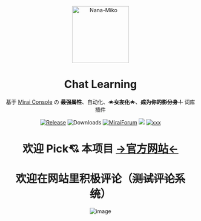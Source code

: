 <div align='center' >

  <img src="https://user-images.githubusercontent.com/57851695/156380675-e37c7729-e5cf-47c0-9957-7e22cf520f9d.jpg" width = "150" height = "150" alt="Nana-Miko"><br>

  # Chat Learning

   基于 [Mirai Console](https://github.com/mamoe/mirai-console) の **~~最强属性~~**、自动化、**~~★女友化★~~**、**~~成为你的影分身！~~** 词库插件

[![Release](https://img.shields.io/github/v/release/Nana-Miko/ChatLearning?style=flat-square)](https://github.com/Nana-Miko/ChatLearning/releases)
![Downloads](https://img.shields.io/github/downloads/Nana-Miko/ChatLearning/total?style=flat-square)
[![MiraiForum](https://img.shields.io/badge/post-on%20MiraiForum-blueviolet?style=flat-square)](https://mirai.mamoe.net/topic/1018)
![](https://img.shields.io/badge/Python-100%25-orange?style=flat-square)
[![xxx](https://img.shields.io/badge/Mocking%20Bird-RTVC%20For%20zh-ff69b4?style=flat-square)](https://github.com/babysor/MockingBird)

  # 欢迎 Pick💘 本项目 [→官方网站←](https://fuyon.github.io/123456/)
  # 欢迎在网站里积极评论（~~测试评论系统~~）
  ![image](https://user-images.githubusercontent.com/57851695/158946949-fad4fdd0-a79f-49f7-9420-fea5aa540f57.png)

</div> 
